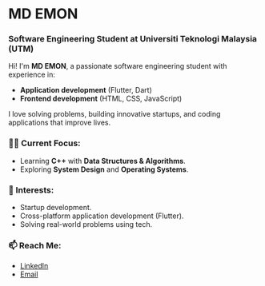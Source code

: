 
# MD EMON

### Software Engineering Student at Universiti Teknologi Malaysia (UTM)

Hi! I'm **MD EMON**, a passionate software engineering student with experience in:
- **Application development** (Flutter, Dart)
- **Frontend development** (HTML, CSS, JavaScript)

I love solving problems, building innovative startups, and coding applications that improve lives.

### 👨‍💻 Current Focus:
- Learning **C++** with **Data Structures & Algorithms**.
- Exploring **System Design** and **Operating Systems**.

### 🌱 Interests:
- Startup development.
- Cross-platform application development (Flutter).
- Solving real-world problems using tech.

### 📫 Reach Me:
- [LinkedIn](your-linkedin-url)
- [Email](your-email-address)

